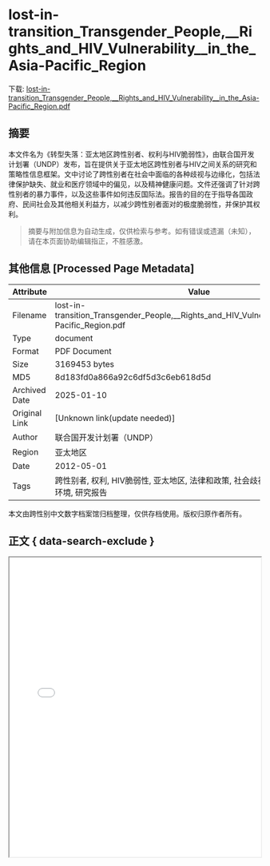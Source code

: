 # lost-in-transition_Transgender_People,__Rights_and_HIV_Vulnerability__in_the_Asia-Pacific_Region

<!-- tcd_download_link -->
下载: <a href="../lost-in-transition_Transgender_People,__Rights_and_HIV_Vulnerability__in_the_Asia-Pacific_Region.pdf" download>lost-in-transition_Transgender_People,__Rights_and_HIV_Vulnerability__in_the_Asia-Pacific_Region.pdf</a>
<!-- tcd_download_link_end -->

## 摘要

<!-- tcd_abstract -->
本文件名为《转型失落：亚太地区跨性别者、权利与HIV脆弱性》，由联合国开发计划署（UNDP）发布，旨在提供关于亚太地区跨性别者与HIV之间关系的研究和策略性信息框架。文中讨论了跨性别者在社会中面临的各种歧视与边缘化，包括法律保护缺失、就业和医疗领域中的偏见，以及精神健康问题。文件还强调了针对跨性别者的暴力事件，以及这些事件如何违反国际法。报告的目的在于指导各国政府、民间社会及其他相关利益方，以减少跨性别者面对的极度脆弱性，并保护其权利。

<!-- tcd_abstract_end -->

> 摘要与附加信息为自动生成，仅供检索与参考。如有错误或遗漏（未知），请在本页面协助编辑指正，不胜感激。

## 其他信息 [Processed Page Metadata]

| Attribute       | Value                                  |
|-----------------|----------------------------------------|
| Filename        | lost-in-transition_Transgender_People,__Rights_and_HIV_Vulnerability__in_the_Asia-Pacific_Region.pdf                             |
| Type            | document                                 |
| Format          | PDF Document                               |
| Size            | 3169453 bytes                           |
| MD5             | 8d183fd0a866a92c6df5d3c6eb618d5d                                  |
| Archived Date   | 2025-01-10                             |
| Original Link   | [Unknown link(update needed)]                         |
| Author          | 联合国开发计划署（UNDP）                               |
| Region          | 亚太地区                               |
| Date            | 2012-05-01                                 |
| Tags            | 跨性别者, 权利, HIV脆弱性, 亚太地区, 法律和政策, 社会歧视, 健康服务, 人权, 社会环境, 研究报告                                 |

本文由跨性别中文数字档案馆归档整理，仅供存档使用。版权归原作者所有。


## 正文 { data-search-exclude }

<!-- tcd_main_text -->
<iframe src="../lost-in-transition_Transgender_People,__Rights_and_HIV_Vulnerability__in_the_Asia-Pacific_Region.pdf" width="100%" height="600px">
    <p>无法显示PDF，请下载查看。</p>
</iframe>
<!-- tcd_main_text_end -->

